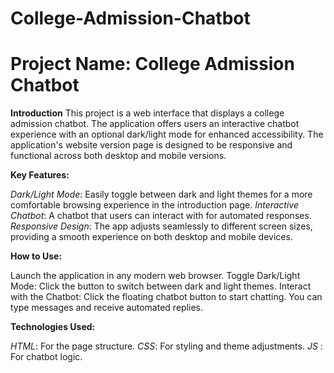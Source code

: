 # College-Admission-Chatbot
# Project Name: College Admission Chatbot

**Introduction**
This project is a web interface that displays a college admission chatbot. The application offers users an interactive chatbot experience with an optional dark/light mode for enhanced accessibility. The application's website version page is designed to be responsive and functional across both desktop and mobile versions.

**Key Features:**

_Dark/Light Mode_: Easily toggle between dark and light themes for a more comfortable browsing experience in the introduction page.
_Interactive Chatbot_: A chatbot that users can interact with for automated responses.
_Responsive Design_: The app adjusts seamlessly to different screen sizes, providing a smooth experience on both desktop and mobile devices.

**How to Use:**

Launch the application in any modern web browser.
Toggle Dark/Light Mode: Click the button to switch between dark and light themes.
Interact with the Chatbot: Click the floating chatbot button to start chatting. You can type messages and receive automated replies.

**Technologies Used:**

_HTML_: For the page structure.
_CSS_: For styling and theme adjustments.
_JS_ : For chatbot logic.
